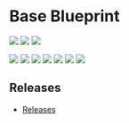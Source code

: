 # Base Blueprint

[![](https://img.shields.io/github/workflow/status/accelerator-blueprints/base-blueprint/github-pages-deploy/master)][completed-actions-deploy]
[![](https://github.com/accelerator-blueprints/base-blueprint/workflows/changelog/badge.svg)][completed-actions-changelog]
[![](https://github.com/accelerator-blueprints/base-blueprint/workflows/check-markdown-links/badge.svg)][markdown-links-checker]

![](https://img.shields.io/github/commit-activity/m/accelerator-blueprints/base-blueprint)
![](https://img.shields.io/github/contributors/accelerator-blueprints/base-blueprint)
![](https://img.shields.io/github/last-commit/accelerator-blueprints/base-blueprint)
![](https://img.shields.io/github/issues/accelerator-blueprints/base-blueprint)
[![](https://img.shields.io/github/languages/code-size/accelerator-blueprints/base-blueprint)](https://github.com/accelerator-blueprints/base-blueprint)
[![](https://img.shields.io/github/repo-size/accelerator-blueprints/base-blueprint)](https://github.com/accelerator-blueprints/base-blueprint)
![](https://img.shields.io/github/languages/top/accelerator-blueprints/base-blueprint?color=green&logo=markdown&logoColor=blue)

## Releases

- [Releases](https://github.com/github-changelog-generator/github-changelog-generator)

<!-- resources -->
[base-url]: https://ivankatliarchuk.github.io/knowledge-base
[completed-actions-deploy]: https://github.com/accelerator-blueprints/base-blueprint/actions/workflows/gh-pages.yml?query=is%3Acompleted
[completed-actions-changelog]: https://github.com/accelerator-blueprints/base-blueprint/actions/workflows/changelog.yml?query=is%3Acompleted
[markdown-links-checker]: https://github.com/accelerator-blueprints/base-blueprint/actions/workflows/markdown-links-checker.yml
